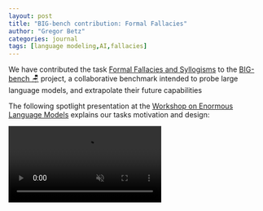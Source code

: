 ```yaml
---
layout: post
title: "BIG-bench contribution: Formal Fallacies"
author: "Gregor Betz"
categories: journal
tags: [language modeling,AI,fallacies]
---
```


We have contributed the task [Formal Fallacies and Syllogisms](https://github.com/google/BIG-bench/tree/main/bigbench/benchmark_tasks/formal_fallacies_syllogisms_negation/) to the [BIG-bench 🪑](https://github.com/google/BIG-bench) project, a collaborative benchmark intended to probe large language models, and extrapolate their future capabilities  

The following spotlight presentation at the [Workshop on Enormous Language Models](https://welmworkshop.github.io/) explains our tasks motivation and design:

<video muted autoplay controls>
    <source src="{{ site.baseur }}//assets/video/BetzEtAl_FallaciesSyllogisms.mp4" type="video/mp4">
</video>

